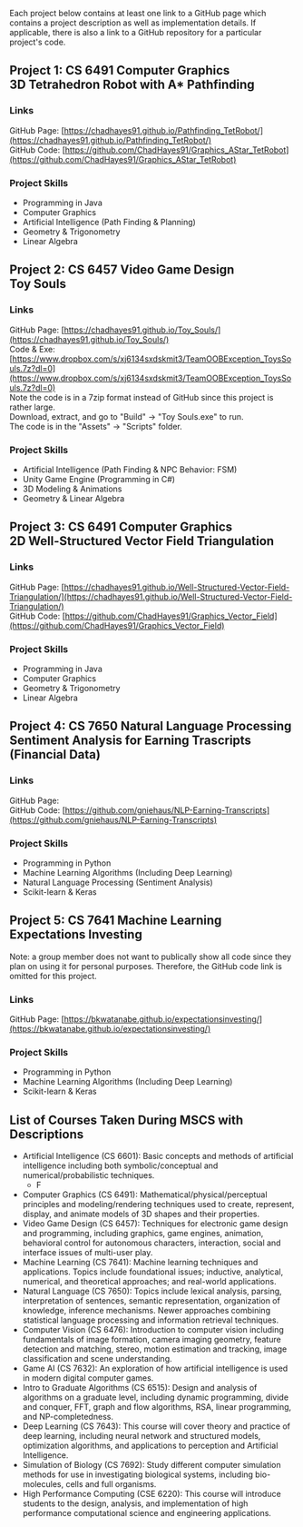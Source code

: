 Each project below contains at least one link to a GitHub page which contains a project description as well as implementation details. If applicable, there is also a link to a GitHub repository for a particular project's code.

## Project 1: CS 6491 Computer Graphics <br> 3D Tetrahedron Robot with A* Pathfinding

### Links
GitHub Page: [https://chadhayes91.github.io/Pathfinding_TetRobot/](https://chadhayes91.github.io/Pathfinding_TetRobot/)    <br>
GitHub Code: [https://github.com/ChadHayes91/Graphics_AStar_TetRobot](https://github.com/ChadHayes91/Graphics_AStar_TetRobot)

### Project Skills
* Programming in Java
* Computer Graphics
* Artificial Intelligence (Path Finding & Planning)
* Geometry & Trigonometry
* Linear Algebra

## Project 2: CS 6457 Video Game Design <br> Toy Souls

### Links
GitHub Page: [https://chadhayes91.github.io/Toy_Souls/](https://chadhayes91.github.io/Toy_Souls/)   <br>
Code & Exe: [https://www.dropbox.com/s/xj6134sxdskmit3/TeamOOBException_ToysSouls.7z?dl=0](https://www.dropbox.com/s/xj6134sxdskmit3/TeamOOBException_ToysSouls.7z?dl=0) <br>
Note the code is in a 7zip format instead of GitHub since this project is rather large. <br>
Download, extract, and go to "Build" &rarr; "Toy Souls.exe" to run. <br>
The code is in the "Assets" &rarr; "Scripts" folder.

### Project Skills
* Artificial Intelligence (Path Finding & NPC Behavior: FSM)
* Unity Game Engine  (Programming in C#)
* 3D Modeling & Animations
* Geometry & Linear Algebra

## Project 3: CS 6491 Computer Graphics <br> 2D Well-Structured Vector Field Triangulation

### Links
GitHub Page: [https://chadhayes91.github.io/Well-Structured-Vector-Field-Triangulation/](https://chadhayes91.github.io/Well-Structured-Vector-Field-Triangulation/) <br>
GitHub Code: [https://github.com/ChadHayes91/Graphics_Vector_Field](https://github.com/ChadHayes91/Graphics_Vector_Field)

### Project Skills
* Programming in Java
* Computer Graphics
* Geometry & Trigonometry
* Linear Algebra

## Project 4: CS 7650 Natural Language Processing <br> Sentiment Analysis for Earning Trascripts (Financial Data)

### Links
GitHub Page:    <br>
GitHub Code: [https://github.com/gniehaus/NLP-Earning-Transcripts](https://github.com/gniehaus/NLP-Earning-Transcripts)

### Project Skills
* Programming in Python
* Machine Learning Algorithms (Including Deep Learning)
* Natural Language Processing (Sentiment Analysis)
* Scikit-learn & Keras

## Project 5: CS 7641 Machine Learning <br> Expectations Investing

Note: a group member does not want to publically show all code since they plan on using it for personal purposes. Therefore, the GitHub code link is omitted for this project.

### Links
GitHub Page: [https://bkwatanabe.github.io/expectationsinvesting/](https://bkwatanabe.github.io/expectationsinvesting/)  <br> 

### Project Skills
* Programming in Python
* Machine Learning Algorithms (Including Deep Learning)
* Scikit-learn & Keras

## List of Courses Taken During MSCS with Descriptions

* Artificial Intelligence (CS 6601): Basic concepts and methods of artificial intelligence including both symbolic/conceptual and numerical/probabilistic techniques.
  * F
* Computer Graphics (CS 6491): Mathematical/physical/perceptual principles and modeling/rendering techniques used to create, represent, display, and animate models of 3D shapes and their properties.
* Video Game Design (CS 6457): Techniques for electronic game design and programming, including graphics, game engines, animation, behavioral control for autonomous characters, interaction, social and interface issues of multi-user play.
* Machine Learning (CS 7641): Machine learning techniques and applications. Topics include foundational issues; inductive, analytical, numerical, and theoretical approaches; and real-world applications.
* Natural Language (CS 7650): Topics include lexical analysis, parsing, interpretation of sentences, semantic representation, organization of knowledge, inference mechanisms. Newer approaches combining statistical language processing and information retrieval techniques.
* Computer Vision (CS 6476): Introduction to computer vision including fundamentals of image formation, camera imaging geometry, feature detection and matching, stereo, motion estimation and tracking, image classification and scene understanding.
* Game AI (CS 7632): An exploration of how artificial intelligence is used in modern digital computer games.
* Intro to Graduate Algorithms (CS 6515): Design and analysis of algorithms on a graduate level, including dynamic programming, divide and conquer, FFT, graph and flow algorithms, RSA, linear programming, and NP-completedness.
* Deep Learning (CS 7643): This course will cover theory and practice of deep learning, including neural network and structured models, optimization algorithms, and applications to perception and Artificial Intelligence.
* Simulation of Biology (CS 7692): Study different computer simulation methods for use in investigating biological systems, including bio-molecules, cells and full organisms.
* High Performance Computing (CSE 6220): This course will introduce students to the design, analysis, and implementation of high performance computational science and engineering applications.
